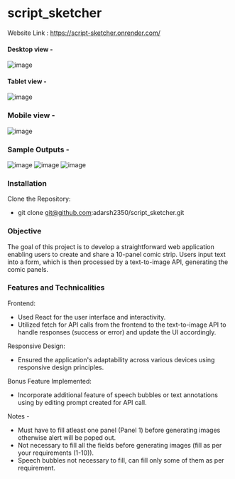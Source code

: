 # script_sketcher

Website Link : https://script-sketcher.onrender.com/

#### Desktop view -
![image](https://github.com/adarsh2350/script_sketcher/assets/76907802/f9a80931-bcf6-4915-8a6c-cfac60a8cdd5)
#### Tablet view -
![image](https://github.com/adarsh2350/script_sketcher/assets/76907802/b5f184f1-0249-49e2-9978-e019cdcede26)
### Mobile view -
![image](https://github.com/adarsh2350/script_sketcher/assets/76907802/2d0181b9-f525-4bc1-a950-3a83639c56a2)

### Sample Outputs -
![image](https://github.com/adarsh2350/script_sketcher/assets/76907802/54504e91-612e-4c1c-a44a-c152ce30c9c0)
![image](https://github.com/adarsh2350/script_sketcher/assets/76907802/cc5bde8d-0256-487e-923d-cc1fff22ce9f)
![image](https://github.com/adarsh2350/script_sketcher/assets/76907802/8343bdca-042d-4727-8dc2-9aaa2984f5f6)


### Installation

Clone the Repository:
- git clone git@github.com:adarsh2350/script_sketcher.git


### Objective
The goal of this project is to develop a straightforward web application enabling users to create and share a 10-panel comic strip. Users input text into a form, which is then processed by a text-to-image API, generating the comic panels.

### Features and Technicalities
Frontend:
- Used React for the user interface and interactivity.
- Utilized fetch for API calls from the frontend to the text-to-image API to handle responses (success or error) and update the UI accordingly.

Responsive Design:
- Ensured the application's adaptability across various devices using responsive design principles.

Bonus Feature Implemented:
- Incorporate additional feature of speech bubbles or text annotations using by editing prompt created for API call.

Notes -
- Must have to fill atleast one panel (Panel 1) before generating images otherwise alert will be poped out.
- Not necessary to fill all the fields before generating images (fill as per your requirements (1-10)).
- Speech bubbles not necessary to fill, can fill only some of them as per requirement. 

